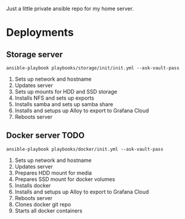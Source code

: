 Just a little private ansible repo for my home server.

# Deployments
## Storage server
    ansible-playbook playbooks/storage/init/init.yml --ask-vault-pass

1. Sets up network and hostname
2. Updates server
3. Sets up mounts for HDD and SSD storage
4. Installs NFS and sets up exports
5. Installs samba and sets up samba share
6. Installs and setups up Alloy to export to Grafana Cloud
6. Reboots server

## Docker server TODO
    ansible-playbook playbooks/docker/init.yml --ask-vault-pass

1. Sets up network and hostname
2. Updates server
3. Prepares HDD mount for media
4. Prepares SSD mount for docker volumes
5. Installs docker
6. Installs and setups up Alloy to export to Grafana Cloud
6. Reboots server
7. Clones docker git repo
8. Starts all docker containers
